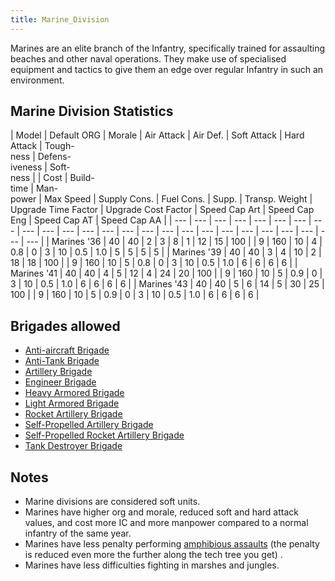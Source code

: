 ```yaml
---
title: Marine_Division
---
```

 Marines are an elite branch of the Infantry, specifically trained for assaulting beaches and other naval operations. They make use of specialised equipment and tactics to give them an edge over regular Infantry in such an environment.

Marine Division Statistics
--------------------------

| Model | Default ORG | Morale | Air Attack | Air Def. | Soft Attack | Hard Attack | Tough-  
ness | Defens-  
iveness | Soft-  
ness |  | Cost | Build-  
time | Man-  
power | Max Speed | Supply Cons. | Fuel Cons. | Supp. | Transp. Weight | Upgrade Time Factor | Upgrade Cost Factor | Speed Cap Art | Speed Cap Eng | Speed Cap AT | Speed Cap AA |
| --- | --- | --- | --- | --- | --- | --- | --- | --- | --- | --- | --- | --- | --- | --- | --- | --- | --- | --- | --- | --- | --- | --- | --- | --- |
| Marines '36 | 40 | 40 | 2 | 3 | 8 | 1 | 12 | 15 | 100 |  | 9 | 160 | 10 | 4 | 0.8 | 0 | 3 | 10 | 0.5 | 1.0 | 5 | 5 | 5 | 5 |
| Marines '39 | 40 | 40 | 3 | 4 | 10 | 2 | 18 | 18 | 100 |  | 9 | 160 | 10 | 5 | 0.8 | 0 | 3 | 10 | 0.5 | 1.0 | 6 | 6 | 6 | 6 |
| Marines '41 | 40 | 40 | 4 | 5 | 12 | 4 | 24 | 20 | 100 |  | 9 | 160 | 10 | 5 | 0.9 | 0 | 3 | 10 | 0.5 | 1.0 | 6 | 6 | 6 | 6 |
| Marines '43 | 40 | 40 | 5 | 6 | 14 | 5 | 30 | 25 | 100 |  | 9 | 160 | 10 | 5 | 0.9 | 0 | 3 | 10 | 0.5 | 1.0 | 6 | 6 | 6 | 6 |

Brigades allowed
----------------

*   [Anti-aircraft Brigade](/wiki/Anti-aircraft_Brigade "Anti-aircraft Brigade")
*   [Anti-Tank Brigade](/wiki/Anti-Tank_Brigade "Anti-Tank Brigade")
*   [Artillery Brigade](/wiki/Artillery_Brigade "Artillery Brigade")
*   [Engineer Brigade](/wiki/Engineer_Brigade "Engineer Brigade")
*   [Heavy Armored Brigade](/wiki/Heavy_Armored_Brigade "Heavy Armored Brigade")
*   [Light Armored Brigade](/wiki/Light_Armored_Brigade "Light Armored Brigade")
*   [Rocket Artillery Brigade](/wiki/Rocket_Artillery_Brigade "Rocket Artillery Brigade")
*   [Self-Propelled Artillery Brigade](/wiki/Self-Propelled_Artillery_Brigade "Self-Propelled Artillery Brigade")
*   [Self-Propelled Rocket Artillery Brigade](/wiki/Self-Propelled_Rocket_Artillery_Brigade "Self-Propelled Rocket Artillery Brigade")
*   [Tank Destroyer Brigade](/wiki/Tank_Destroyer_Brigade "Tank Destroyer Brigade")

Notes
-----

*   Marine divisions are considered soft units.
*   Marines have higher org and morale, reduced soft and hard attack values, and cost more IC and more manpower compared to a normal infantry of the same year.
*   Marines have less penalty performing [amphibious assaults](/wiki/Amphibious_assault "Amphibious assault") (the penalty is reduced even more the further along the tech tree you get) .
*   Marines have less difficulties fighting in marshes and jungles.
